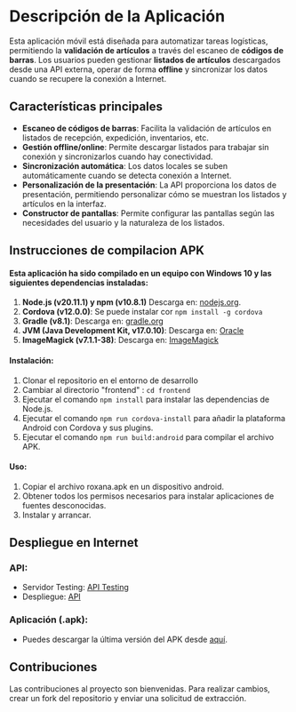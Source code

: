 # **Descripción de la Aplicación**

Esta aplicación móvil está diseñada para automatizar tareas logísticas, permitiendo la **validación de artículos** a través del escaneo de **códigos de barras**. Los usuarios pueden gestionar **listados de artículos** descargados desde una API externa, operar de forma **offline** y sincronizar los datos cuando se recupere la conexión a Internet.

## **Características principales**
- **Escaneo de códigos de barras**: Facilita la validación de artículos en listados de recepción, expedición, inventarios, etc.
- **Gestión offline/online**: Permite descargar listados para trabajar sin conexión y sincronizarlos cuando hay conectividad.
- **Sincronización automática**: Los datos locales se suben automáticamente cuando se detecta conexión a Internet.
- **Personalización de la presentación**: La API proporciona los datos de presentación, permitiendo personalizar cómo se muestran los listados y artículos en la interfaz.
- **Constructor de pantallas**: Permite configurar las pantallas según las necesidades del usuario y la naturaleza de los listados.

## **Instrucciones de compilacion APK**
#### Esta aplicación ha sido compilado en un equipo con Windows 10 y las siguientes dependencias instaladas:
1. **Node.js (v20.11.1) y npm (v10.8.1)** Descarga en: [nodejs.org](https://nodejs.org/).
2. **Cordova (v12.0.0)**: Se puede instalar cor `npm install -g cordova`
3. **Gradle (v8.1)**: Descarga en:  [gradle.org](https://gradle.org/install/)
4. **JVM (Java Development Kit, v17.0.10)**: Descarga en: [Oracle](https://www.oracle.com/java/technologies/javase-downloads.html)
5. **ImageMagick (v7.1.1-38)**:  Descarga en: [ImageMagick](https://imagemagick.org/script/download.php#windows)

#### Instalación:
1. Clonar el repositorio en el entorno de desarrollo
2. Cambiar al directorio "frontend" : `cd frontend`
3. Ejecutar el comando `npm install` para instalar las dependencias de Node.js.
4. Ejecutar el comando `npm run cordova-install` para añadir la plataforma Android con Cordova y sus plugins.
5. Ejecutar el comando `npm run build:android` para compilar el archivo APK.

#### Uso:
1. Copiar el archivo roxana.apk en un dispositivo android.
2. Obtener todos los permisos necesarios para instalar aplicaciones de fuentes desconocidas.
3. Instalar y arrancar.

## **Despliegue en Internet**

### **API**:
- Servidor Testing: [API Testing](https://roxanaapitest.manabo.org/api)
- Despliegue: [API](https://.../api)

### **Aplicación (.apk)**:
- Puedes descargar la última versión del APK desde [aquí](/roxana.apk).

## **Contribuciones**
Las contribuciones al proyecto son bienvenidas. Para realizar cambios, crear un fork del repositorio y enviar una solicitud de extracción.


